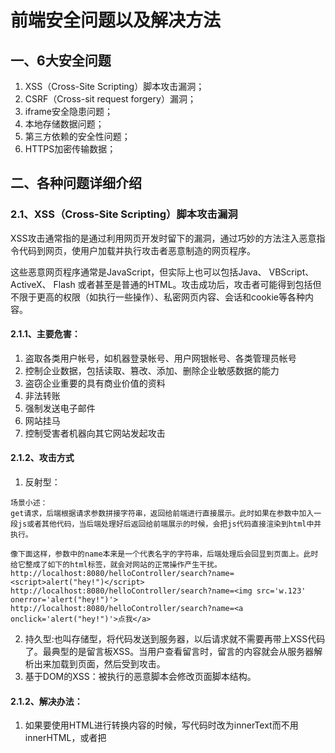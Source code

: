 # 前端安全问题以及解决方法

## 一、6大安全问题
1. XSS（Cross-Site Scripting）脚本攻击漏洞；
2. CSRF（Cross-sit request forgery）漏洞；
3. iframe安全隐患问题；
4. 本地存储数据问题；
5. 第三方依赖的安全性问题；
6. HTTPS加密传输数据；

## 二、各种问题详细介绍
### 2.1、XSS（Cross-Site Scripting）脚本攻击漏洞
XSS攻击通常指的是通过利用网页开发时留下的漏洞，通过巧妙的方法注入恶意指令代码到网页，使用户加载并执行攻击者恶意制造的网页程序。

这些恶意网页程序通常是JavaScript，但实际上也可以包括Java、 VBScript、ActiveX、 Flash 或者甚至是普通的HTML。攻击成功后，攻击者可能得到包括但不限于更高的权限（如执行一些操作）、私密网页内容、会话和cookie等各种内容。

#### 2.1.1、主要危害：
1. 盗取各类用户帐号，如机器登录帐号、用户网银帐号、各类管理员帐号
2. 控制企业数据，包括读取、篡改、添加、删除企业敏感数据的能力
3. 盗窃企业重要的具有商业价值的资料
4. 非法转账
5. 强制发送电子邮件
6. 网站挂马
7. 控制受害者机器向其它网站发起攻击

#### 2.1.2、攻击方式
1. 反射型：
```
场景小述：
get请求，后端根据请求参数拼接字符串，返回给前端进行直接展示。此时如果在参数中加入一段js或者其他代码，当后端处理好后返回给前端展示的时候，会把js代码直接渲染到html中并执行。

像下面这样，参数中的name本来是一个代表名字的字符串，后端处理后会回显到页面上。此时给它整成了如下的html标签，就会对网站的正常操作产生干扰。
http://localhost:8080/helloController/search?name=<script>alert("hey!")</script>
http://localhost:8080/helloController/search?name=<img src='w.123' onerror='alert("hey!")'>
http://localhost:8080/helloController/search?name=<a onclick='alert("hey!")'>点我</a>
```

2. 持久型:也叫存储型，将代码发送到服务器，以后请求就不需要再带上XSS代码了。最典型的是留言板XSS。当用户查看留言时，留言的内容就会从服务器解析出来加载到页面，然后受到攻击。
3. 基于DOM的XSS：被执行的恶意脚本会修改页面脚本结构。

#### 2.1.2、解决办法：
1. 如果要使用HTML进行转换内容的时候，写代码时改为innerText而不用innerHTML，或者把<script><iframe>等标签替换掉；
```
var HtmlUtil = {
     /*1.用浏览器内部转换器实现html转码*/
     htmlEncode:function (html){
         //1.首先动态创建一个容器标签元素，如DIV
         var temp = document.createElement ("div");
         //2.然后将要转换的字符串设置为这个元素的innerText(ie支持)或者textContent(火狐，google支持)
         (temp.textContent != undefined ) ? (temp.textContent = html) : (temp.innerText = html);
         //3.最后返回这个元素的innerHTML，即得到经过HTML编码转换的字符串了
         var output = temp.innerHTML;
         temp = null;
         return output;
     },
     /*2.用浏览器内部转换器实现html解码*/
     htmlDecode:function (text){
         //1.首先动态创建一个容器标签元素，如DIV
         var temp = document.createElement("div");
         //2.然后将要转换的字符串设置为这个元素的innerHTML(ie，火狐，google都支持)
         temp.innerHTML = text;
        //3.最后返回这个元素的innerText(ie支持)或者textContent(火狐，google支持)，即得到经过HTML解码的字符串了。
        var output = temp.innerText || temp.textContent;
         temp = null;
        return output;
     }
 };
```

2. 对一些切入标签的字符串进行转义：
```
var HtmlUtil = {
      /*1.用正则表达式实现html转码*/
      htmlEncodeByRegExp:function (str){
           var s = "";
           if(str.length == 0) return "";
           s = str.replace(/&/g,"&amp;");
           s = s.replace(/</g,"&lt;");
          s = s.replace(/>/g,"&gt;");
          s = s.replace(/ /g,"&nbsp;");
          s = s.replace(/\'/g,"&#39;");
          s = s.replace(/\"/g,"&quot;");
          return s;
    },
    /*2.用正则表达式实现html解码*/
    htmlDecodeByRegExp:function (str){
          var s = "";
          if(str.length == 0) return "";
          s = str.replace(/&amp;/g,"&");
          s = s.replace(/&lt;/g,"<");
          s = s.replace(/&gt;/g,">");
          s = s.replace(/&nbsp;/g," ");
          s = s.replace(/&#39;/g,"\'");
          s = s.replace(/&quot;/g,"\"");
          return s;
        }
    };
```

3. 对于入参进行控制：把输入的不合理的都过滤掉，从而保证安全性。例如移除用户提交的DOM属性如：onerror，以及节点<iframe>,<script>,<a>等。
4. 设置cookie httponly为true。一定程度上避免了cookie被盗用。

### 2.2、CSRF（Cross-sit request forgery）漏洞
CSRF也称为跨站请求伪造，其实就是对网站中的一些表单提交行为被黑客利用，黑客伪造用户的身份进行操作。

比如用户C登陆了一个银行网站A，登录的时候会获取一些登录信息，放在cookie中。在这些信息还未失效的时候，如果用户登录了另外一个不良网站B，网站B会返回一些攻击性的代码，并发出请求要在银行网站A执行转账操作。浏览器收到代码后，会执行此请求，而网站A不知道其实是由B发起的，所以会根据用户C的权限来处理该请求，导致该恶意代码被执行。

解决办法：
1. 增加token验证.因为cookie发送请求的时候会自动增加上，但是token却不会，这样就避免了攻击
2. Referer验证,页面来源的判断。
```
根据 HTTP 协议，在 HTTP 头中有一个字段叫 Referer，它记录了该 HTTP 请求的来源地址。网站只需要对于每一个转账请求验证其 Referer 值，如果是以 bank.example 开头的域名，则说明该请求是来自银行网站自己的请求，是合法的。
如果 Referer 是其他网站的话，则有可能是黑客的 CSRF 攻击，拒绝该请求。

然而，这种方法并非万无一失。Referer 的值是由浏览器提供的，虽然 HTTP 协议上有明确的要求，但是每个浏览器对于 Referer 的具体实现可能有差别，并不能保证浏览器自身没有安全漏洞。使用验证 Referer 值的方法，就是把安全性都依赖于第三方（即浏览器）来保障，从理论上来讲，这样并不安全。事实上，对于某些浏览器，比如 IE6 或 FF2，目前已经有一些方法可以篡改 Referer 值。如果 bank.example 网站支持 IE6 浏览器，黑客完全可以把用户浏览器的 Referer 值设为以 bank.example 域名开头的地址，这样就可以通过验证，从而进行 CSRF 攻击。

即便是使用最新的浏览器，黑客无法篡改 Referer 值，这种方法仍然有问题。因为 Referer 值会记录下用户的访问来源，有些用户认为这样会侵犯到他们自己的隐私权，特别是有些组织担心 Referer 值会把组织内网中的某些信息泄露到外网中。因此，用户自己可以设置浏览器使其在发送请求时不再提供 Referer。当他们正常访问银行网站时，网站会因为请求没有 Referer 值而认为是 CSRF 攻击，拒绝合法用户的访问。
```

3. 在 HTTP 头中自定义属性并验证：此方法是将token放在http请求头之中的一个自定义属性里面，作为验证用户身份信息的凭证。这样解决了上种方法在请求中加入 token 的不便，同时，通过 XMLHttpRequest 请求的地址不会被记录到浏览器的地址栏，也不用担心 token 会透过 Referer 泄露到其他网站中去。

#### 2.3、iframe安全隐患问题
有时候前端页面为了显示别人的网站或者一些组件的时候，就用iframe来引入进来，比如嵌入一些广告等等。但是有些iframe安全性我们无法去评估测试，有时候会携带一些第三方的插件啊，或者嵌入了一下不安全的脚本啊，这些都是值得我们去考虑的。

解决办法：
1. 使用安全的网站进行嵌入；
2. 在iframe添加一个叫 sandbox 的属性（HTML5的新属性），浏览器会对iframe内容进行严格的控制
```
allow-same-origin：允许 iframe 内容被视为与包含文档有相同的来源。
allow-top-navigation：允许 iframe 内容从包含文档导航（加载）内容。
allow-forms：允许表单提交。
allow-scripts：允许脚本执行。
"":应用以上所有的限制。
```

#### 2.4、本地存储数据问题
很多开发者为了方便，把一些个人信息不经加密直接存到本地或者cookie，这样是非常不安全的，黑客们可以很容易就拿到用户的信息，所有在放到cookie中的信息或者localStorage里的信息要进行加密，加密可以自己定义一些加密方法或者网上寻找一些加密的插件，或者用base64进行多次加密然后再多次解码，这样就比较安全了。

#### 2.5、第三方依赖安全隐患
现如今的项目开发，很多都喜欢用别人写好的框架，为了方便快捷，很快的就搭建起项目，自己写的代码不到20%，过多的用第三方依赖或者插件，一方面会影响性能问题，另一方面第三方的依赖或者插件存在很多安全性问题，也会存在这样那样的漏洞，所以使用起来得谨慎。

解决办法：手动去检查那些依赖的安全性问题基本是不可能的，最好是利用一些自动化的工具进行扫描过后再用，比如NSP(Node Security Platform)，Snyk等等。

#### 2.6、HTTPS加密传输数据
在浏览器对服务器访问或者请求的过程中，会经过很多的协议或者步骤，当其中的某一步被黑客拦截的时候，如果信息没有加密，就会很容易被盗取。所以接口请求以及网站部署等最好进行HTTPS加密，这样防止被人盗取数据。